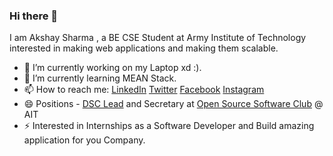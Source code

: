 ### Hi there 👋
I am Akshay Sharma , a BE CSE Student at Army Institute of Technology interested in making web applications and making them scalable.

- 🔭 I’m currently working on my Laptop xd :).
- 🌱 I’m currently learning MEAN Stack.
- 📫 How to reach me: 
    [LinkedIn](https://www.linkedin.com/in/akshaysharma008/)
    [Twitter](https://twitter.com/akshay8844) 
    [Facebook](https://www.facebook.com/sharma.akshay.me)
    [Instagram](https://www.instagram.com/akshay_overhere/)
- 😄 Positions - [DSC Lead](https://dsc.community.dev/savitribai-phule-pune-university/) and Secretary at [Open Source Software Club](https://github.com/orgs/aitoss/dashboard) @ AIT
- ⚡ Interested in Internships as a Software Developer and Build amazing application for you Company.
